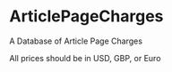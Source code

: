 # ArticlePageCharges

A Database of Article Page Charges

All prices should be in USD, GBP, or Euro
